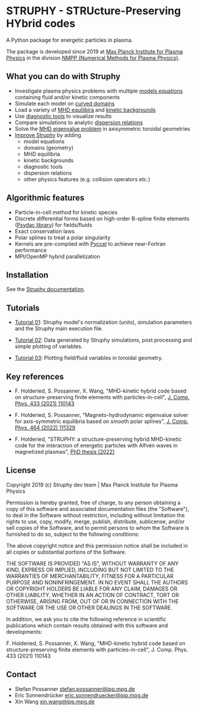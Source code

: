 # STRUPHY - STRUcture-Preserving HYbrid codes

A Python package for energetic particles in plasma.

The package is developed since 2019 at [Max Planck Institute for Plasma Physics](https://www.ipp.mpg.de/) 
in the division [NMPP (Numerical Methods for Plasma Physics)](https://www.ipp.mpg.de/ippcms/de/for/bereiche/numerik).

## What you can do with Struphy

* Investigate plasma physics problems with multiple [models equations](https://struphy.pages.mpcdf.de/struphy/sections/models.html) containing fluid and/or kinetic components 
* Simulate each model on [curved domains](https://struphy.pages.mpcdf.de/struphy/sections/domains.html) 
* Load a variety of [MHD equilibira](https://struphy.pages.mpcdf.de/struphy/sections/mhd_equils.html#module-struphy.fields_background.mhd_equil.equils) and [kinetic backgrounds](https://struphy.pages.mpcdf.de/struphy/sections/kinetic_backgrounds.html)
* Use [diagnostic tools](https://struphy.pages.mpcdf.de/struphy/sections/diagnostics.html) to visualize results
* Compare simulations to analytic [dispersion relations](https://struphy.pages.mpcdf.de/struphy/sections/diagnostics.html#module-struphy.dispersion_relations.analytic)
* Solve the [MHD eigenvalue problem](https://struphy.pages.mpcdf.de/struphy/index.html) in axisymmetric toroidal geometries
* [Improve Struphy](https://struphy.pages.mpcdf.de/struphy/sections/developers.html) by adding
    * model equations
    * domains (geometry)
    * MHD equilibria
    * kinetic backgrounds
    * diagnostic tools
    * dispersion relations
    * other physics features (e.g. collision operators etc.)

## Algorithmic features

* Particle-in-cell method for kinetic species
* Discrete differential forms based on high-order B-spline finite elements ([Psydac library](https://github.com/pyccel/psydac)) for fields/fluids
* Exact conservation laws
* Polar splines to treat a polar singularity 
* Kernels are pre-compiled with [Pyccel](https://github.com/pyccel/pyccel) to achieve near-Fortran performance
* MPI/OpenMP hybrid parallelization  

## Installation

See the [Struphy documentation](https://struphy.pages.mpcdf.de/struphy/index.html).

## Tutorials

* [Tutorial 01](https://gitlab.mpcdf.mpg.de/struphy/struphy/-/blob/devel/notebooks/tutorial_01_units_run_main.ipynb): Struphy model's normalization (units), simulation parameters and the Struphy main execution file.

* [Tutorial 02](https://gitlab.mpcdf.mpg.de/struphy/struphy/-/blob/devel/notebooks/tutorial_02_postproc_standard_plotting.ipynb): Data generated by Struphy simulations, post processing and simple plotting of variables.

* [Tutorial 03](https://gitlab.mpcdf.mpg.de/struphy/struphy/-/blob/devel/notebooks/tutorial_03_plot_poloidal_planes.ipynb): Plotting field/fluid variables in toroidal geometry.

## Key references

* F. Holderied, S. Possanner, X. Wang, "MHD-kinetic hybrid code based on structure-preserving finite elements with particles-in-cell", [J. Comp. Phys. 433 (2021) 110143](https://www.sciencedirect.com/science/article/pii/S0021999121000358?via%3Dihub)

* F. Holderied, S. Possanner, "Magneto-hydrodynamic eigenvalue solver for axis-symmetric equilibria based on smooth polar splines", [J. Comp. Phys. 464 (2022) 111329](https://www.sciencedirect.com/science/article/pii/S0021999122003916?via%3Dihub)

* F. Holderied, "STRUPHY: a structure-preserving hybrid MHD-kinetic code for the interaction of energetic particles with Alfvén waves in magnetized plasmas", [PhD thesis (2022)](https://mediatum.ub.tum.de/?id=1656539)

## License

Copyright 2019 (c) Struphy dev team | Max Planck Institute for Plasma Physics

Permission is hereby granted, free of charge, to any person obtaining a copy of this software and associated documentation files (the "Software"), to deal in the Software without restriction, including without limitation the rights to use, copy, modify, merge, publish, distribute, sublicense, and/or sell copies of the Software, and to permit persons to whom the Software is furnished to do so, subject to the following conditions:

The above copyright notice and this permission notice shall be included in all copies or substantial portions of the Software.

THE SOFTWARE IS PROVIDED "AS IS", WITHOUT WARRANTY OF ANY KIND, EXPRESS OR IMPLIED, INCLUDING BUT NOT LIMITED TO THE WARRANTIES OF MERCHANTABILITY, FITNESS FOR A PARTICULAR PURPOSE AND NONINFRINGEMENT. IN NO EVENT SHALL THE AUTHORS OR COPYRIGHT HOLDERS BE LIABLE FOR ANY CLAIM, DAMAGES OR OTHER LIABILITY, WHETHER IN AN ACTION OF CONTRACT, TORT OR OTHERWISE, ARISING FROM, OUT OF OR IN CONNECTION WITH THE SOFTWARE OR THE USE OR OTHER DEALINGS IN THE SOFTWARE.

In addition, we ask you to cite the following reference in scientific publications which contain results obtained with
this software and developments:

F. Holderied, S. Possanner, X. Wang, "MHD-kinetic hybrid code based on structure-preserving finite elements with particles-in-cell", J. Comp. Phys. 433 (2021) 110143

## Contact

* Stefan Possanner [stefan.possanner@ipp.mpg.de](spossann@ipp.mpg.de)
* Eric Sonnendrücker [eric.sonnendruecker@ipp.mpg.de](eric.sonnendruecker@ipp.mpg.de)
* Xin Wang [xin.wang@ipp.mpg.de](xin.wang@ipp.mpg.de)